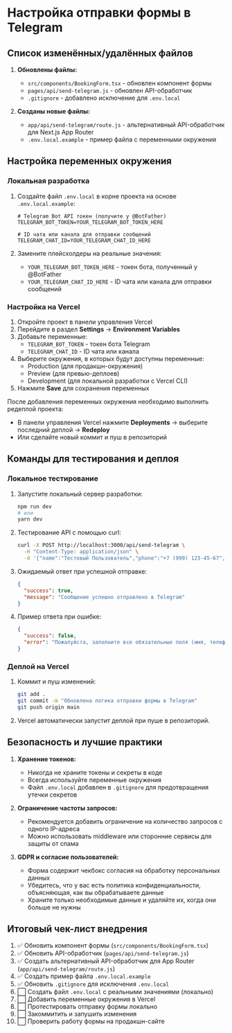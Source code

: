 # Настройка отправки формы в Telegram

## Список изменённых/удалённых файлов

1. **Обновлены файлы:**
   - `src/components/BookingForm.tsx` - обновлен компонент формы
   - `pages/api/send-telegram.js` - обновлен API-обработчик
   - `.gitignore` - добавлено исключение для `.env.local`

2. **Созданы новые файлы:**
   - `app/api/send-telegram/route.js` - альтернативный API-обработчик для Next.js App Router
   - `.env.local.example` - пример файла с переменными окружения

## Настройка переменных окружения

### Локальная разработка

1. Создайте файл `.env.local` в корне проекта на основе `.env.local.example`:
   ```
   # Telegram Bot API токен (получите у @BotFather)
   TELEGRAM_BOT_TOKEN=YOUR_TELEGRAM_BOT_TOKEN_HERE
   
   # ID чата или канала для отправки сообщений
   TELEGRAM_CHAT_ID=YOUR_TELEGRAM_CHAT_ID_HERE
   ```

2. Замените плейсхолдеры на реальные значения:
   - `YOUR_TELEGRAM_BOT_TOKEN_HERE` - токен бота, полученный у @BotFather
   - `YOUR_TELEGRAM_CHAT_ID_HERE` - ID чата или канала для отправки сообщений

### Настройка на Vercel

1. Откройте проект в панели управления Vercel
2. Перейдите в раздел **Settings** → **Environment Variables**
3. Добавьте переменные:
   - `TELEGRAM_BOT_TOKEN` - токен бота Telegram
   - `TELEGRAM_CHAT_ID` - ID чата или канала
4. Выберите окружения, в которых будут доступны переменные:
   - Production (для продакшн-окружения)
   - Preview (для превью-деплоев)
   - Development (для локальной разработки с Vercel CLI)
5. Нажмите **Save** для сохранения переменных

После добавления переменных окружения необходимо выполнить редеплой проекта:
- В панели управления Vercel нажмите **Deployments** → выберите последний деплой → **Redeploy**
- Или сделайте новый коммит и пуш в репозиторий

## Команды для тестирования и деплоя

### Локальное тестирование

1. Запустите локальный сервер разработки:
   ```bash
   npm run dev
   # или
   yarn dev
   ```

2. Тестирование API с помощью curl:
   ```bash
   curl -X POST http://localhost:3000/api/send-telegram \
     -H "Content-Type: application/json" \
     -d '{"name":"Тестовый Пользователь","phone":"+7 (999) 123-45-67","service":"Тестовая услуга","message":"Тестовое сообщение"}'
   ```

3. Ожидаемый ответ при успешной отправке:
   ```json
   {
     "success": true,
     "message": "Сообщение успешно отправлено в Telegram"
   }
   ```

4. Пример ответа при ошибке:
   ```json
   {
     "success": false,
     "error": "Пожалуйста, заполните все обязательные поля (имя, телефон, услуга)"
   }
   ```

### Деплой на Vercel

1. Коммит и пуш изменений:
   ```bash
   git add .
   git commit -m "Обновлена логика отправки формы в Telegram"
   git push origin main
   ```

2. Vercel автоматически запустит деплой при пуше в репозиторий.

## Безопасность и лучшие практики

1. **Хранение токенов:**
   - Никогда не храните токены и секреты в коде
   - Всегда используйте переменные окружения
   - Файл `.env.local` добавлен в `.gitignore` для предотвращения утечки секретов

2. **Ограничение частоты запросов:**
   - Рекомендуется добавить ограничение на количество запросов с одного IP-адреса
   - Можно использовать middleware или сторонние сервисы для защиты от спама

3. **GDPR и согласие пользователей:**
   - Форма содержит чекбокс согласия на обработку персональных данных
   - Убедитесь, что у вас есть политика конфиденциальности, объясняющая, как вы обрабатываете данные
   - Храните только необходимые данные и удаляйте их, когда они больше не нужны

## Итоговый чек-лист внедрения

1. ✅ Обновить компонент формы (`src/components/BookingForm.tsx`)
2. ✅ Обновить API-обработчик (`pages/api/send-telegram.js`)
3. ✅ Создать альтернативный API-обработчик для App Router (`app/api/send-telegram/route.js`)
4. ✅ Создать пример файла `.env.local.example`
5. ✅ Обновить `.gitignore` для исключения `.env.local`
6. ⬜ Создать файл `.env.local` с реальными значениями (локально)
7. ⬜ Добавить переменные окружения в Vercel
8. ⬜ Протестировать отправку формы локально
9. ⬜ Закоммитить и запушить изменения
10. ⬜ Проверить работу формы на продакшн-сайте